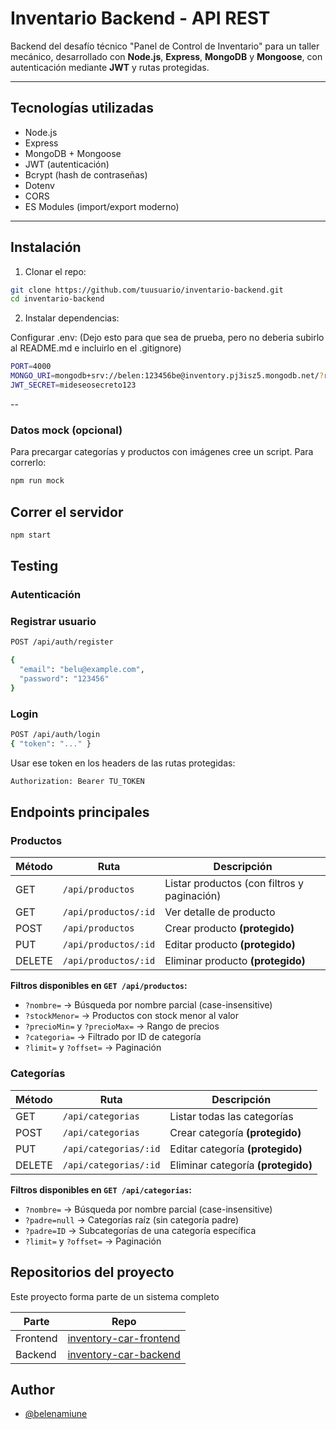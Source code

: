 # Inventario Backend - API REST

Backend del desafío técnico "Panel de Control de Inventario" para un taller mecánico, desarrollado con **Node.js**, **Express**, **MongoDB** y **Mongoose**, con autenticación mediante **JWT** y rutas protegidas.

---

## Tecnologías utilizadas

- Node.js
- Express
- MongoDB + Mongoose
- JWT (autenticación)
- Bcrypt (hash de contraseñas)
- Dotenv
- CORS
- ES Modules (import/export moderno)

---
## Instalación

1. Clonar el repo:

```bash
git clone https://github.com/tuusuario/inventario-backend.git
cd inventario-backend
```
2. Instalar dependencias:

Configurar .env: (Dejo esto para que sea de prueba, pero no deberia subirlo al README.md e incluirlo en el .gitignore)

```bash
PORT=4000
MONGO_URI=mongodb+srv://belen:123456be@inventory.pj3isz5.mongodb.net/?retryWrites=true&w=majority&appName=inventory
JWT_SECRET=mideseosecreto123
```
--

### Datos mock (opcional) 
Para precargar categorías y productos con imágenes cree un script. Para correrlo:
```bash
npm run mock
```
## Correr el servidor
```bash
npm start
```

## Testing
### Autenticación
### Registrar usuario
```bash
POST /api/auth/register

{
  "email": "belu@example.com",
  "password": "123456"
}
```

### Login

```bash
POST /api/auth/login
{ "token": "..." }
```
Usar ese token en los headers de las rutas protegidas:
```bash
Authorization: Bearer TU_TOKEN
```

## Endpoints principales

### Productos

| Método | Ruta                   | Descripción                          |
|--------|------------------------|--------------------------------------|
| GET    | `/api/productos`       | Listar productos (con filtros y paginación) |
| GET    | `/api/productos/:id`   | Ver detalle de producto              |
| POST   | `/api/productos`       | Crear producto **(protegido)**       |
| PUT    | `/api/productos/:id`   | Editar producto **(protegido)**      |
| DELETE | `/api/productos/:id`   | Eliminar producto **(protegido)**    |

**Filtros disponibles en `GET /api/productos`:**

- `?nombre=` → Búsqueda por nombre parcial (case-insensitive)
- `?stockMenor=` → Productos con stock menor al valor
- `?precioMin=` y `?precioMax=` → Rango de precios
- `?categoria=` → Filtrado por ID de categoría
- `?limit=` y `?offset=` → Paginación

### Categorías

| Método | Ruta                       | Descripción                         |
|--------|----------------------------|-------------------------------------|
| GET    | `/api/categorias`          | Listar todas las categorías         |
| POST   | `/api/categorias`          | Crear categoría **(protegido)**     |
| PUT    | `/api/categorias/:id`      | Editar categoría **(protegido)**    |
| DELETE | `/api/categorias/:id`      | Eliminar categoría **(protegido)**  |

**Filtros disponibles en `GET /api/categorias`:**

- `?nombre=` → Búsqueda por nombre parcial (case-insensitive)
- `?padre=null` → Categorías raíz (sin categoría padre)
- `?padre=ID` → Subcategorías de una categoría específica
- `?limit=` y `?offset=` → Paginación


## Repositorios del proyecto
Este proyecto forma parte de un sistema completo

| Parte     | Repo                                         |
|-----------|----------------------------------------------|
| Frontend  | [inventory-car-frontend](https://github.com/belenamiune/inventory-car-frontend)        |
| Backend   | [inventory-car-backend](https://github.com/belenamiune/inventory-car-backend)  

## Author

- [@belenamiune](https://github.com/belenamiune)

